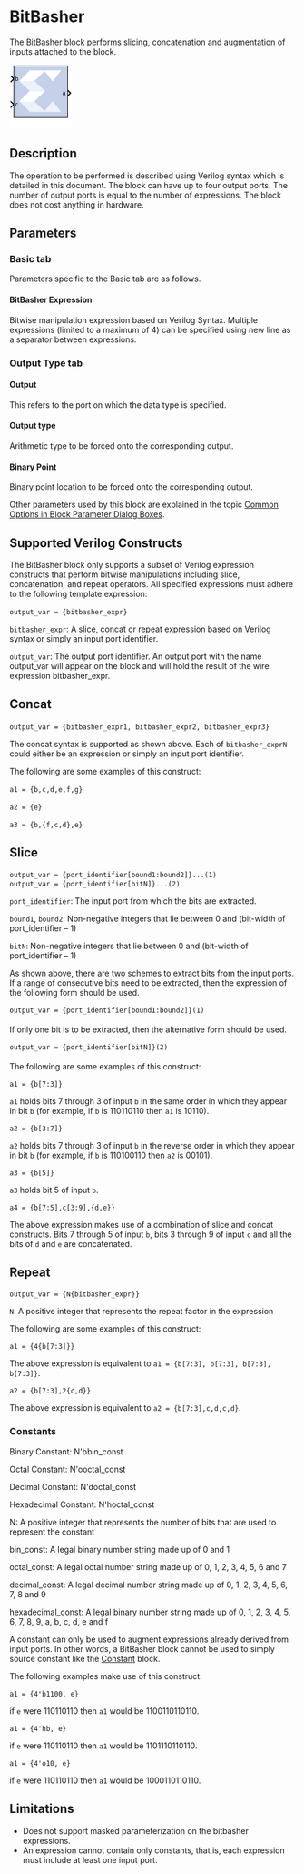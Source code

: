 # BitBasher

The BitBasher block performs slicing, concatenation and
augmentation of inputs attached to the block.

![](./Images/block.png)

## Description
The operation to be performed is described using Verilog syntax which is
detailed in this document. The block can have up to four output ports.
The number of output ports is equal to the number of expressions. The
block does not cost anything in hardware.

## Parameters

### Basic tab  
Parameters specific to the Basic tab are as follows.

#### BitBasher Expression  
Bitwise manipulation expression based on Verilog Syntax. Multiple
expressions (limited to a maximum of 4) can be specified using new line
as a separator between expressions.

### Output Type tab  
#### Output  
This refers to the port on which the data type is specified.

#### Output type  
Arithmetic type to be forced onto the corresponding output.

#### Binary Point  
Binary point location to be forced onto the corresponding output.

Other parameters used by this block are explained in the topic [Common
Options in Block Parameter Dialog
Boxes](common-options-in-block-parameter-dialog-boxes-aa1032308.html).

## Supported Verilog Constructs

The BitBasher block only supports a subset of Verilog expression
constructs that perform bitwise manipulations including slice,
concatenation, and repeat operators. All specified expressions must
adhere to the following template expression:

`output_var = {bitbasher_expr}`

`bitbasher_expr`: A slice, concat or repeat expression based on Verilog
syntax or simply an input port identifier.

`output_var`: The output port identifier. An output port with the name
output_var will appear on the block and will hold the result of the wire
expression bitbasher_expr.

## Concat

`output_var = {bitbasher_expr1, bitbasher_expr2, bitbasher_expr3}`

The concat syntax is supported as shown above. Each of `bitbasher_exprN`
could either be an expression or simply an input port identifier.

The following are some examples of this construct:

`a1 = {b,c,d,e,f,g}` 

`a2 = {e}` 

`a3 = {b,{f,c,d},e}`


## Slice

``` pre
output_var = {port_identifier[bound1:bound2]}...(1) 
output_var = {port_identifier[bitN]}...(2)
```

`port_identifier`: The input port from which the bits are extracted.

`bound1`, `bound2`: Non-negative integers that lie between 0 and
(bit-width of port_identifier – 1)

`bitN`: Non-negative integers that lie between 0 and (bit-width of
port_identifier – 1)

As shown above, there are two schemes to extract bits from the input
ports. If a range of consecutive bits need to be extracted, then the
expression of the following form should be used.

``` pre
output_var = {port_identifier[bound1:bound2]}(1)
```

If only one bit is to be extracted, then the alternative form should be
used.

``` pre
output_var = {port_identifier[bitN]}(2)
```

The following are some examples of this construct:

``` pre
a1 = {b[7:3]}
```

`a1` holds bits 7 through 3 of input `b` in the same order in which they
appear in bit `b` (for example, if `b` is 110110110 then `a1` is 10110).

``` pre
a2 = {b[3:7]}
```

`a2` holds bits 7 through 3 of input `b` in the reverse order in which
they appear in bit `b` (for example, if `b` is 110100110 then `a2` is
00101).

``` pre
a3 = {b[5]}
```

`a3` holds bit 5 of input `b`.

``` pre
a4 = {b[7:5],c[3:9],{d,e}}
```

The above expression makes use of a combination of slice and concat
constructs. Bits 7 through 5 of input `b`, bits 3 through 9 of input `c`
and all the bits of `d` and `e` are concatenated.

## Repeat

``` pre
output_var = {N{bitbasher_expr}}
```

`N`: A positive integer that represents the repeat factor in the
expression

The following are some examples of this construct:

``` pre
a1 = {4{b[7:3]}}
```

The above expression is equivalent to
`a1 = {b[7:3], b[7:3], b[7:3], b[7:3]}`.

``` pre
a2 = {b[7:3],2{c,d}}
```

The above expression is equivalent to `a2 = {b[7:3],c,d,c,d}`.

### Constants

Binary Constant: N'bbin_const

Octal Constant: N'ooctal_const

Decimal Constant: N'doctal_const

Hexadecimal Constant: N'hoctal_const

N: A positive integer that represents the number of bits that are used
to represent the constant

bin_const: A legal binary number string made up of 0 and 1

octal_const: A legal octal number string made up of 0, 1, 2, 3, 4, 5, 6
and 7

decimal_const: A legal decimal number string made up of 0, 1, 2, 3, 4,
5, 6, 7, 8 and 9

hexadecimal_const: A legal binary number string made up of 0, 1, 2, 3,
4, 5, 6, 7, 8, 9, a, b, c, d, e and f

A constant can only be used to augment expressions already derived from
input ports. In other words, a BitBasher block cannot be used to simply
source constant like the [Constant](constant.html) block.

The following examples make use of this construct:

``` pre
a1 = {4'b1100, e}
```

if `e` were 110110110 then `a1` would be 1100110110110.

``` pre
a1 = {4'hb, e}
```

if `e` were 110110110 then `a1` would be 1101110110110.

``` pre
a1 = {4'o10, e}
```

if `e` were 110110110 then `a1` would be 1000110110110.

## Limitations

- Does not support masked parameterization on the bitbasher expressions.
- An expression cannot contain only constants, that is, each expression
  must include at least one input port.
